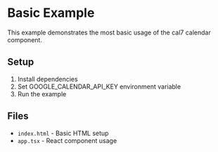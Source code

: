 # Basic Example

This example demonstrates the most basic usage of the cal7 calendar component.

## Setup

1. Install dependencies
2. Set GOOGLE_CALENDAR_API_KEY environment variable
3. Run the example

## Files

- `index.html` - Basic HTML setup
- `app.tsx` - React component usage